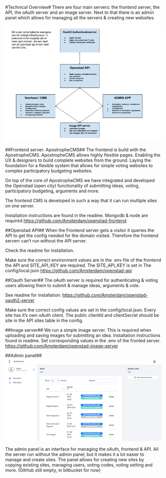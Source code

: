 #Technical Overview#
There are four main servers: the frontend server, the API, the oAuth server and an image server. Next to that there is an admin panel which allows for managing all the servers & creating new websites.

![Architectural overview](/img/architectural-overview.png)

##Frontend server: ApostropheCMS##
The frontend is build with the ApostropheCMS. ApostropheCMS allows highly flexible pages. Enabling the UX & designers to build complete websites from the ground. Laying the foundation for a flexible system that allows for simple voting websites to complex participatory budgeting websites.  

On top of the core of ApostropheCMS we have integrated and developed the Openstad (open city) functionality of submitting ideas, voting, participatory budgeting, arguments and more.

The frontend CMS is developed in such a way that it can run multiple sites on one server.

Installation instructions are found in the readme. Mongodb & node are required
https://github.com/Amsterdam/openstad-frontend


##Openstad API##
When the Frontend server gets a visitor it queries the API to get the config needed for the domain visited. Therefore the frontend serverr can’t run without the API server.

Check the readme for installation.

Make sure the correct environment values are in the .env file of the frontend the API and SITE_API_KEY are required. The SITE_API_KEY is set in
The config/local.json
https://github.com/Amsterdam/openstad-api


##Oauth Server##
The oAuth server is required for authenticating & voting users allowing them to submit & manage ideas, arguments & vote.

See readme for installation:
https://github.com/Amsterdam/openstad-oauth2-server

Make sure the correct config values are set in the config/local.json.
Every site has it’s own oAuth client. The public clientId and clientSecret should be site in the API sites table in the config.

##Image server##
We run  a simple image server. This is required when uploading and saving images for submitting an idea. Installation instructions found in readme. Set corresponding values in the .env of the fronted server.
https://github.com/Amsterdam/openstad-image-server

##Admin panel##
![Admin panel screenshot](/img/admin-panel-screenshot.png)

The admin panel is an interface for managing the oAuth, frontend & API. All the server run without the admin panel, but it makes it a lot easier to manage and create sites. The panel allows for creating new sites by copying existing sites, managing users, voting codes, voting setting and more.
(GitHub still empty, in bitbucket for now)
